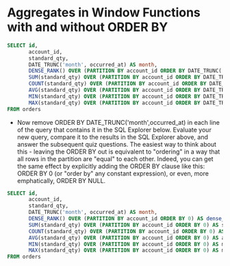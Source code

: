 # Aggregates in Window Functions with and without ORDER BY
```sql
SELECT id,
       account_id,
       standard_qty,
       DATE_TRUNC('month', occurred_at) AS month,
       DENSE_RANK() OVER (PARTITION BY account_id ORDER BY DATE_TRUNC('month',occurred_at)) AS dense_rank,
       SUM(standard_qty) OVER (PARTITION BY account_id ORDER BY DATE_TRUNC('month',occurred_at)) AS sum_std_qty,
       COUNT(standard_qty) OVER (PARTITION BY account_id ORDER BY DATE_TRUNC('month',occurred_at)) AS count_std_qty,
       AVG(standard_qty) OVER (PARTITION BY account_id ORDER BY DATE_TRUNC('month',occurred_at)) AS avg_std_qty,
       MIN(standard_qty) OVER (PARTITION BY account_id ORDER BY DATE_TRUNC('month',occurred_at)) AS min_std_qty,
       MAX(standard_qty) OVER (PARTITION BY account_id ORDER BY DATE_TRUNC('month',occurred_at)) AS max_std_qty
FROM orders
```
- Now remove ORDER BY DATE_TRUNC('month',occurred_at) in each line of the query that contains it in the SQL Explorer below. Evaluate your new query, compare it to the results in the SQL Explorer above, and answer the subsequent quiz questions.
The easiest way to think about this - leaving the ORDER BY out is equivalent to "ordering" in a way that all rows in the partition are "equal" to each other. Indeed, you can get the same effect by explicitly adding the ORDER BY clause like this:
ORDER BY 0 (or "order by" any constant expression), or even, more emphatically, ORDER BY NULL. 
```sql
SELECT id,
       account_id,
       standard_qty,
       DATE_TRUNC('month', occurred_at) AS month,
       DENSE_RANK() OVER (PARTITION BY account_id ORDER BY 0) AS dense_rank,
       SUM(standard_qty) OVER (PARTITION BY account_id ORDER BY 0) AS sum_std_qty,
       COUNT(standard_qty) OVER (PARTITION BY account_id ORDER BY 0) AS count_std_qty,
       AVG(standard_qty) OVER (PARTITION BY account_id ORDER BY 0) AS avg_std_qty,
       MIN(standard_qty) OVER (PARTITION BY account_id ORDER BY 0) AS min_std_qty,
       MAX(standard_qty) OVER (PARTITION BY account_id ORDER BY 0) AS max_std_qty
FROM orders
```
